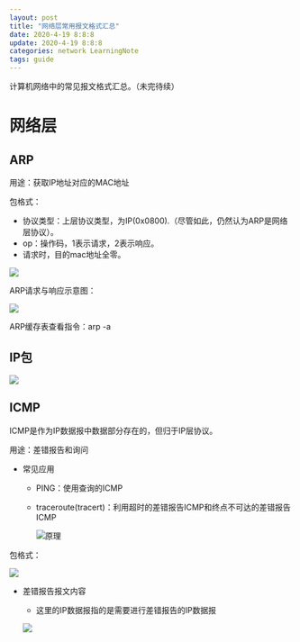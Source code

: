 ```yaml
---
layout: post
title: "网络层常用报文格式汇总"
date: 2020-4-19 8:8:8
update: 2020-4-19 8:8:8
categories: network LearningNote
tags: guide
---
```


计算机网络中的常见报文格式汇总。（未完待续）



# 网络层

## ARP

用途：获取IP地址对应的MAC地址

包格式：

* 协议类型：上层协议类型，为IP(0x0800).（尽管如此，仍然认为ARP是网络层协议）。
* op：操作码，1表示请求，2表示响应。
* 请求时，目的mac地址全零。

![](https://chrishuppor.github.io/image/20130816090639218.png)

ARP请求与响应示意图：

![](https://chrishuppor.github.io/image/5327ce160924ab18ab9eade039fae6cd7a890b19.jpg)

ARP缓存表查看指令：arp -a

## IP包

![](https://chrishuppor.github.io/image/20204191454.PNG)

## ICMP

ICMP是作为IP数据报中数据部分存在的，但归于IP层协议。

用途：差错报告和询问

* 常见应用

  * PING：使用查询的ICMP

  * traceroute(tracert)：利用超时的差错报告ICMP和终点不可达的差错报告ICMP

    ![原理](https://chrishuppor.github.io/image/Snipaste_2020-04-21_14-47-05.png)

包格式：

![](https://chrishuppor.github.io/image/20204191507.PNG)

* 差错报告报文内容

  * 这里的IP数据报指的是需要进行差错报告的IP数据报

  ![](https://chrishuppor.github.io/image/20204191514.PNG)
